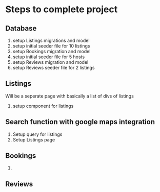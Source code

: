 # Steps to complete project

## Database
1. setup Listings migrations and model
2. setup initial seeder file for 10 listings
3. setup Bookings migration and model
4. setup initial seeder file for 5 hosts
5. setup Reviews migration and model
6. setup Reviews seeder file for 2 listings

## Listings
Will be a seperate page with basically a list of divs of listings
1. setup component for listings


## Search function with google maps integration
1. Setup query for listings
2. Setup Listings page

## Bookings
1. 

## Reviews